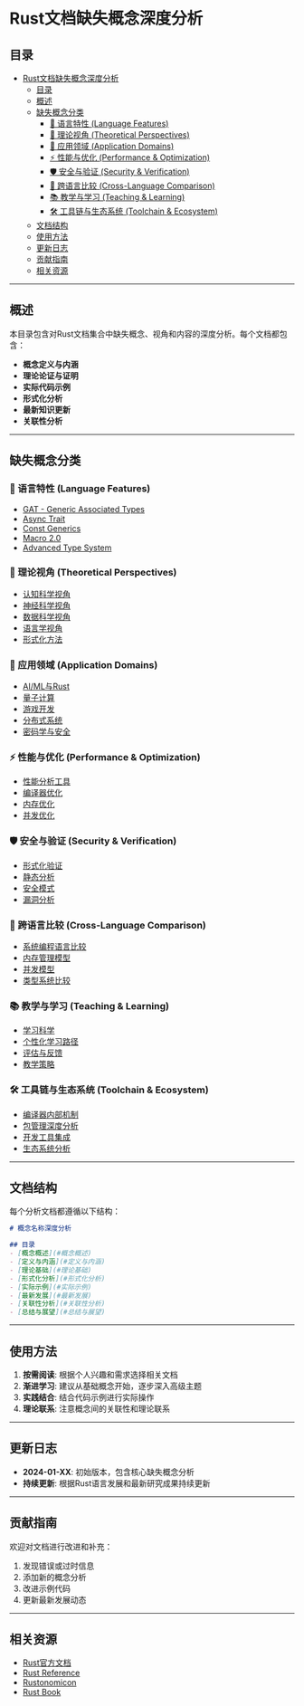 # Rust文档缺失概念深度分析

## 目录

- [Rust文档缺失概念深度分析](#rust文档缺失概念深度分析)
  - [目录](#目录)
  - [概述](#概述)
  - [缺失概念分类](#缺失概念分类)
    - [🔧 语言特性 (Language Features)](#-语言特性-language-features)
    - [🧠 理论视角 (Theoretical Perspectives)](#-理论视角-theoretical-perspectives)
    - [🤖 应用领域 (Application Domains)](#-应用领域-application-domains)
    - [⚡ 性能与优化 (Performance \& Optimization)](#-性能与优化-performance--optimization)
    - [🛡️ 安全与验证 (Security \& Verification)](#️-安全与验证-security--verification)
    - [🔄 跨语言比较 (Cross-Language Comparison)](#-跨语言比较-cross-language-comparison)
    - [📚 教学与学习 (Teaching \& Learning)](#-教学与学习-teaching--learning)
    - [🛠️ 工具链与生态系统 (Toolchain \& Ecosystem)](#️-工具链与生态系统-toolchain--ecosystem)
  - [文档结构](#文档结构)
  - [使用方法](#使用方法)
  - [更新日志](#更新日志)
  - [贡献指南](#贡献指南)
  - [相关资源](#相关资源)

---

## 概述

本目录包含对Rust文档集合中缺失概念、视角和内容的深度分析。每个文档都包含：

- **概念定义与内涵**
- **理论论证与证明**
- **实际代码示例**
- **形式化分析**
- **最新知识更新**
- **关联性分析**

---

## 缺失概念分类

### 🔧 语言特性 (Language Features)

- [GAT - Generic Associated Types](./language_features/gat_analysis.md)
- [Async Trait](./language_features/async_trait_analysis.md)
- [Const Generics](./language_features/const_generics_analysis.md)
- [Macro 2.0](./language_features/macro2_analysis.md)
- [Advanced Type System](./language_features/advanced_type_system.md)

### 🧠 理论视角 (Theoretical Perspectives)

- [认知科学视角](./theoretical_perspectives/cognitive_science.md)
- [神经科学视角](./theoretical_perspectives/neuroscience.md)
- [数据科学视角](./theoretical_perspectives/data_science.md)
- [语言学视角](./theoretical_perspectives/linguistics.md)
- [形式化方法](./theoretical_perspectives/formal_methods.md)

### 🤖 应用领域 (Application Domains)

- [AI/ML与Rust](./application_domains/ai_ml_rust.md)
- [量子计算](./application_domains/quantum_computing.md)
- [游戏开发](./application_domains/game_development.md)
- [分布式系统](./application_domains/distributed_systems.md)
- [密码学与安全](./application_domains/cryptography_security.md)

### ⚡ 性能与优化 (Performance & Optimization)

- [性能分析工具](./performance_optimization/performance_analysis.md)
- [编译器优化](./performance_optimization/compiler_optimization.md)
- [内存优化](./performance_optimization/memory_optimization.md)
- [并发优化](./performance_optimization/concurrency_optimization.md)

### 🛡️ 安全与验证 (Security & Verification)

- [形式化验证](./security_verification/formal_verification.md)
- [静态分析](./security_verification/static_analysis.md)
- [安全模式](./security_verification/security_patterns.md)
- [漏洞分析](./security_verification/vulnerability_analysis.md)

### 🔄 跨语言比较 (Cross-Language Comparison)

- [系统编程语言比较](./cross_language_comparison/system_languages.md)
- [内存管理模型](./cross_language_comparison/memory_models.md)
- [并发模型](./cross_language_comparison/concurrency_models.md)
- [类型系统比较](./cross_language_comparison/type_systems.md)

### 📚 教学与学习 (Teaching & Learning)

- [学习科学](./teaching_learning/learning_science.md)
- [个性化学习路径](./teaching_learning/personalized_learning.md)
- [评估与反馈](./teaching_learning/assessment_feedback.md)
- [教学策略](./teaching_learning/teaching_strategies.md)

### 🛠️ 工具链与生态系统 (Toolchain & Ecosystem)

- [编译器内部机制](./toolchain_ecosystem/compiler_internals.md)
- [包管理深度分析](./toolchain_ecosystem/package_management.md)
- [开发工具集成](./toolchain_ecosystem/development_tools.md)
- [生态系统分析](./toolchain_ecosystem/ecosystem_analysis.md)

---

## 文档结构

每个分析文档都遵循以下结构：

```markdown
# 概念名称深度分析

## 目录
- [概念概述](#概念概述)
- [定义与内涵](#定义与内涵)
- [理论基础](#理论基础)
- [形式化分析](#形式化分析)
- [实际示例](#实际示例)
- [最新发展](#最新发展)
- [关联性分析](#关联性分析)
- [总结与展望](#总结与展望)
```

---

## 使用方法

1. **按需阅读**: 根据个人兴趣和需求选择相关文档
2. **渐进学习**: 建议从基础概念开始，逐步深入高级主题
3. **实践结合**: 结合代码示例进行实际操作
4. **理论联系**: 注意概念间的关联性和理论联系

---

## 更新日志

- **2024-01-XX**: 初始版本，包含核心缺失概念分析
- **持续更新**: 根据Rust语言发展和最新研究成果持续更新

---

## 贡献指南

欢迎对文档进行改进和补充：

1. 发现错误或过时信息
2. 添加新的概念分析
3. 改进示例代码
4. 更新最新发展动态

---

## 相关资源

- [Rust官方文档](https://doc.rust-lang.org/)
- [Rust Reference](https://doc.rust-lang.org/reference/)
- [Rustonomicon](https://doc.rust-lang.org/nomicon/)
- [Rust Book](https://doc.rust-lang.org/book/)
